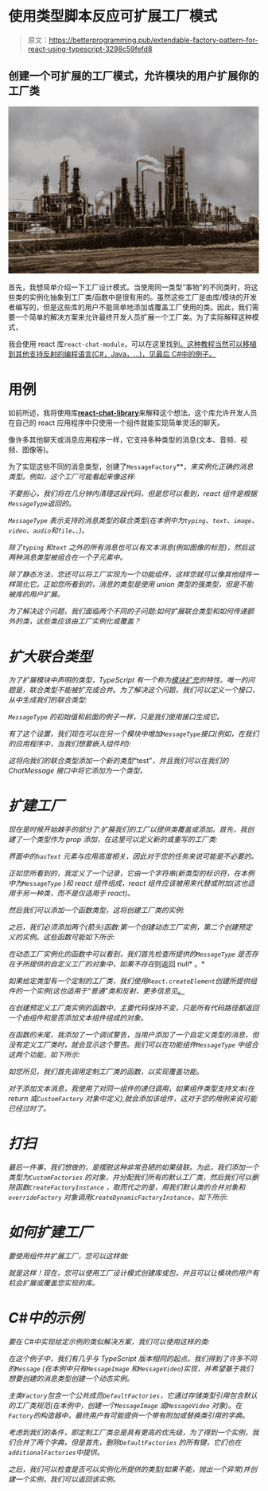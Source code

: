 # 使用类型脚本反应可扩展工厂模式

> 原文：<https://betterprogramming.pub/extendable-factory-pattern-for-react-using-typescript-3298c59fefd8>

## 创建一个可扩展的工厂模式，允许模块的用户扩展你的工厂类

![](img/dac29dc99d1a3c2a9dfeed13875261ea.png)

首先，我想简单介绍一下工厂设计模式。当使用同一类型“事物”的不同类时，将这些类的实例化抽象到工厂类/函数中是很有用的。虽然这些工厂是由库/模块的开发者编写的，但是这些库的用户不能简单地添加或覆盖工厂使用的类。因此，我们需要一个简单的解决方案来允许最终开发人员扩展一个工厂类。为了实际解释这种模式，

我会使用 react 库`react-chat-module`，可以在这里找到[。这种教程当然可以移植到其他支持反射的编程语言(C#，Java，…)，见最后 C#中的例子。](https://github.com/mbpictures/react-chat-module)

# 用例

如前所述，我将使用库[**react-chat-library**](https://github.com/mbpictures/react-chat-module)来解释这个想法。这个库允许开发人员在自己的 react 应用程序中只使用一个组件就能实现简单灵活的聊天。

像许多其他聊天或消息应用程序一样，它支持多种类型的消息(文本、音频、视频、图像等)。

为了实现这些不同的消息类型，创建了`MessageFactory`**，*来实例化正确的消息类型。例如，这个工厂可能看起来像这样:*

*不要担心，我们将在几分钟内清理这段代码，但是您可以看到，react 组件是根据`MessageType`返回的。*

*`MessageType` 表示支持的消息类型的联合类型(在本例中为`typing`、`text`、`image`、`video`、`audio`和`file`、*、*)。*

*除了`typing` 和`text` 之外的所有消息也可以有文本消息(例如图像的标签)，然后这两种消息类型被组合在一个子元素中。*

*除了静态方法，您还可以将工厂实现为一个功能组件，这样您就可以像其他组件一样简化它。正如您所看到的，消息的类型是使用 union 类型的强类型，但是不能被库的用户扩展。*

*为了解决这个问题，我们面临两个不同的子问题:如何扩展联合类型和如何传递额外的类，这些类应该由工厂实例化或覆盖？*

# *扩大联合类型*

*为了扩展模块中声明的类型，TypeScript 有一个称为[模块扩充](https://www.typescriptlang.org/docs/handbook/declaration-merging.html)的特性。唯一的问题是，联合类型不能被扩充或合并。为了解决这个问题，我们可以定义一个接口，从中生成我们的联合类型:*

*`MessageType` 的初始值和前面的例子一样，只是我们使用接口生成它。*

*有了这个设置，我们现在可以在另一个模块中增加`MessageType`接口(例如，在我们的应用程序中，当我们想要嵌入组件时):*

*这将向我们的联合类型添加一个新的类型*“test”*，并且我们可以在我们的 *ChatMessage* 接口中将它添加为一个类型。*

# *扩建工厂*

*现在是时候开始棘手的部分了:扩展我们的工厂以提供类覆盖或添加。首先，我创建了一个类型作为 prop 添加，在这里可以定义新的或重写的工厂类:*

*界面中的`hasText` 元素与应用高度相关，因此对于您的任务来说可能是不必要的。*

*正如您所看到的，我定义了一个记录，它由一个字符串(新类型的标识符，在本例中为`MessageType` )和 react 组件组成，react 组件应该被用来代替或附加(这也适用于另一种类，而不是仅适用于 react)。*

*然后我们可以添加一个函数类型，这将创建工厂类的实例:*

*之后，我们必须添加两个(箭头)函数:第一个创建动态工厂实例，第二个创建预定义的实例。这些函数可能如下所示:*

*在动态工厂实例化的函数中可以看到，我们首先检查所提供的`MessageType` 是否存在于所提供的自定义工厂的对象中，如果不存在*则返回 null* 。*

*如果给定类型有一个定制的工厂类，我们使用`React.createElement`创建所提供组件的一个实例(这也适用于“普通”类和反射，更多信息见[。](https://stackoverflow.com/a/15339429)*

*在创建预定义工厂类实例的函数中，主要代码保持不变，只是所有代码路径都返回一个由组件和是否添加文本组件组成的对象。*

*在函数的末尾，我添加了一个调试警告，当用户添加了一个自定义类型的消息，但没有定义工厂类时，就会显示这个警告。我们可以在功能组件`MessageType` 中组合这两个功能，如下所示:*

*如您所见，我们首先调用定制工厂类的函数，以实现覆盖功能。*

*对于添加文本消息，我使用了对同一组件的递归调用，如果组件类型支持文本(在 return 或`CustomFactory` 对象中定义),就会添加该组件，这对于您的用例来说可能已经过时了。*

# *打扫*

*最后一件事，我们想做的，是摆脱这种非常丑陋的如果级联。为此，我们添加一个类型为`CustomFactories` 的对象，并分配我们所有的默认工厂类，然后我们可以删除函数`CreateFactoryInstance` ，取而代之的是，用我们默认类的合并对象和`overrideFactory` 对象调用`CreateDynamicFactoryInstance`，如下所示:*

# *如何扩建工厂*

*要使用组件并扩展工厂，您可以这样做:*

*就是这样！现在，您可以使用工厂设计模式创建库或包，并且可以让模块的用户有机会扩展或覆盖您实现的库。*

# *C#中的示例*

*要在 C#中实现给定示例的类似解决方案，我们可以使用这样的类:*

*在这个例子中，我们有几乎与 TypeScript 版本相同的起点。我们得到了许多不同的`Message` (在本例中只有`MessageImage` 和`MessageVideo`)实现，并希望基于我们想要创建的消息类型创建一个动态实例。*

*主类`Factory`包含一个公共成员`DefaultFactories`，它通过存储类型引用包含默认的工厂类规范(在本例中，创建一个`MessageImage` 或`MessageVideo` 对象)。在`Factory`的构造器中，最终用户有可能提供一个带有附加或替换类引用的字典。*

*考虑到我们的条件，即定制工厂类总是具有更高的优先级，为了得到一个实例，我们合并了两个字典，但是首先，删除`DefaultFactories` 的所有键，它们也在`additionalFactories`中提供。*

*之后，我们可以检查是否可以实例化所提供的类型(如果不能，抛出一个异常)并创建一个实例，我们可以返回该实例。*